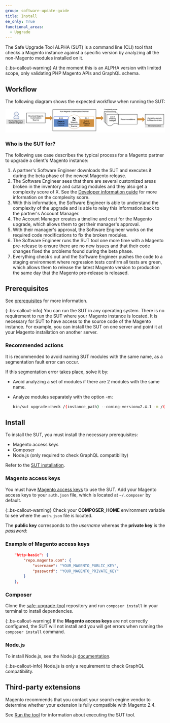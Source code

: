 ```yaml
---
group: software-update-guide
title: Install
ee_only: True
functional_areas:
  - Upgrade
---
```


The Safe Upgrade Tool ALPHA (SUT) is a command line (CLI) tool that checks a Magento instance against a specific version by analyzing all the non-Magento modules installed on it.

{:.bs-callout-warning}
At the moment this is an ALPHA version with limited scope, only validating PHP Magento APIs and GraphQL schema.

## Workflow

The following diagram shows the expected workflow when running the SUT:

![SUT Diagram](img/mvp-diagram.png)

### Who is the SUT for?

The following use case describes the typical process for a Magento partner to upgrade a client's Magento instance:

1. A partner's Software Engineer downloads the SUT and executes it during the beta phase of the newest Magento release.
1. The Software Engineer sees that there are several customized areas broken in the inventory and catalog modules and they also get a complexity score of X. See the [Developer information guide]({{site.baseurl}}/safe-upgrade-tool/developer.html) for more information on the complexity score.
1. With this information, the Software Engineer is able to understand the complexity of the upgrade and is able to relay this information back to the partner's Account Manager.
1. The Account Manager creates a timeline and cost for the Magento upgrade, which allows them to get their manager's approval.
1. With their manager's approval, the Software Engineer works on the required code modifications to fix the broken modules.
1. The Software Engineer runs the SUT tool one more time with a Magento pre-release to ensure there are no new issues and that their code changes fixed the problems found during the beta phase.
1. Everything check’s out and the Software Engineer pushes the code to a staging environment where regression tests confirm all tests are green, which allows them to release the latest Magento version to production the same day that the Magento pre-release is released.

## Prerequisites

See [prerequisites]({{site.baseurl}}/safe-upgrade-tool/prerequisites.html) for more information.

{:.bs-callout-info}
You can run the SUT in any operating system. There is no requirement to run the SUT where your Magento instance is located. It is necessary for SUT to have access to the source code of the Magento instance. For example, you can install the SUT on one server and point it at your Magento installation on another server.

### Recommended actions

It is recommended to avoid naming SUT modules with the same name, as a segmentation fault error can occur.

If this segmentation error takes place, solve it by:

*  Avoid analyzing a set of modules if there are 2 modules with the same name.
*  Analyze modules separately with the option -m:

    ```bash
    bin/sut upgrade:check /(instance_path) --coming-version=2.4.1 -m /(module_path)
    ```

## Install

To install the SUT, you must install the necessary prerequisites:

*  Magento access keys
*  Composer
*  Node.js (only required to check GraphQL compatibility)

Refer to the [SUT installation]({{site.baseurl}}/safe-upgrade-tool/install.html#install).

### Magento access keys

You must have [Magento access keys]({{site.baseurl}}/marketplace/sellers/profile-information.html#access-keys) to use the SUT. Add your Magento access keys to your `auth.json` file, which is located at `~/.composer` by default.

{:.bs-callout-warning}
Check your **COMPOSER_HOME** environment variable to see where the `auth.json` file is located.

The **public key** corresponds to the _username_ whereas the **private key** is the _password_:

### Example of Magento access keys

```json
    "http-basic": {
        "repo.magento.com": {
            "username": "YOUR_MAGENTO_PUBLIC_KEY",
            "password": "YOUR_MAGENTO_PRIVATE_KEY"
        }
    },
```

### Composer

Clone the [safe-upgrade-tool](https://github.com/magento-commerce/safe-upgrade-tool) repository and run `composer install` in your terminal to install dependencies.

{:.bs-callout-warning}
If the **Magento access keys** are not correctly configured, the SUT will not install and you will get errors when running the `composer install` command.

### Node.js

To install Node.js, see the Node.js [documentation](https://nodejs.dev/learn/how-to-install-nodejs).

{:.bs-callout-info}
Node.js is only a requirement to check GraphQL compatibility.

## Third-party extensions

Magento recommends that you contact your search engine vendor to determine whether your extension is fully compatible with Magento 2.4.

See [Run the tool]({{site.baseurl}}/safe-upgrade-tool/run.html) for information about executing the SUT tool.